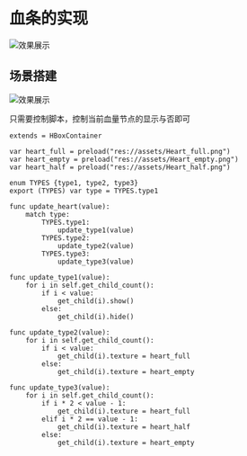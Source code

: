 # 血条的实现

<img src="https://cdn.ipfsscan.io/weibo/large/005ZoLfCgy1hqi5ex7m0aj30ja0dy76i.jpg" data-id="20240608190049" alt="效果展示" />

## 场景搭建

<img src="https://cdn.ipfsscan.io/weibo/large/005ZoLfCgy1hqi5f6o7lsj30yq0ce41p.jpg" data-id="20240608190104" alt="效果展示" />

只需要控制脚本，控制当前血量节点的显示与否即可

```godot
extends = HBoxContainer

var heart_full = preload("res://assets/Heart_full.png")
var heart_empty = preload("res://assets/Heart_empty.png")
var heart_half = preload("res://assets/Heart_half.png")

enum TYPES {type1, type2, type3}
export (TYPES) var type = TYPES.type1

func update_heart(value):
    match type:
        TYPES.type1:
            update_type1(value)
        TYPES.type2:
            update_type2(value)
        TYPES.type3:
            update_type3(value)
    
func update_type1(value):
    for i in self.get_child_count():
        if i < value:
            get_child(i).show()
        else:
            get_child(i).hide()

func update_type2(value):
    for i in self.get_child_count():
        if i < value:
            get_child(i).texture = heart_full
        else:
            get_child(i).texture = heart_empty

func update_type3(value):
    for i in self.get_child_count():
        if i * 2 < value - 1:
            get_child(i).texture = heart_full
        elif i * 2 == value - 1:
            get_child(i).texture = heart_half
        else:
            get_child(i).texture = heart_empty
```